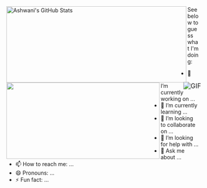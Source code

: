 <!--
**smallpoxscattered/smallpoxscattered** is a ✨ _special_ ✨ repository because its `README.md` (this file) appears on your GitHub profile.

Here are some ideas to get you started:

- 🔭 I’m currently working on ...
- 🌱 I’m currently learning ...
- 👯 I’m looking to collaborate on ...
- 🤔 I’m looking for help with ...
- 💬 Ask me about ...
- 📫 How to reach me: ...
- 😄 Pronouns: ...
- ⚡ Fun fact: ...
  -->




<img align="left" src="https://github-readme-stats.vercel.app/api?username=smallpoxscattered&&show_icons=true&theme=radical&line_height=27&v=5" alt="Ashwani's GitHub Stats" width=470px height=200px/>
<img  align="left" src="https://github-readme-stats.vercel.app/api/top-langs/?username=smallpoxscattered&theme=radical&hide=glsl,python&&layout=compact" width=400px height=200px />

<img align="right" alt="GIF" src="https://media.giphy.com/media/836HiJc7pgzy8iNXCn/giphy.gif" style="transform: scale(1.2);"/>
See below to guess what I'm doing:

- 🔭 I’m currently working on ...
- 🌱 I’m currently learning ...
- 👯 I’m looking to collaborate on ...
- 🤔 I’m looking for help with ...
- 💬 Ask me about ...
- 📫 How to reach me: ...
- 😄 Pronouns: ...
- ⚡ Fun fact: ...








